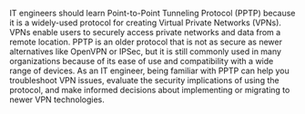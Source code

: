 IT engineers should learn Point-to-Point Tunneling Protocol (PPTP) because it is a widely-used protocol for creating Virtual Private Networks (VPNs). VPNs enable users to securely access private networks and data from a remote location. PPTP is an older protocol that is not as secure as newer alternatives like OpenVPN or IPSec, but it is still commonly used in many organizations because of its ease of use and compatibility with a wide range of devices. As an IT engineer, being familiar with PPTP can help you troubleshoot VPN issues, evaluate the security implications of using the protocol, and make informed decisions about implementing or migrating to newer VPN technologies.
